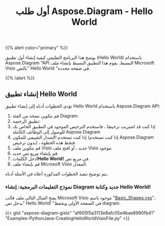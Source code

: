 ﻿---
title: أول طلب Aspose.Diagram - Hello World
type: docs
weight: 30
url: /ar/python-java/your-first-aspose-diagram-application-hello-world/
description: توضح هذه الصفحة كيفية إنشاء التطبيق الأول باستخدام مكتبة Aspose.Diagram.
---
{{% alert color="primary" %}}

يوضح هذا البرنامج التعليمي كيفية إنشاء أول تطبيق (Hello World) باستخدام Aspose.Diagram "API البسيط. يقوم هذا التطبيق البسيط بإنشاء ملف Microsoft Visio بالنص" Hello World "في صفحة محددة.

{{% /alert %}}

## **إنشاء تطبيق Hello World**

تؤدي الخطوات أدناه إلى إنشاء تطبيق Hello World باستخدام Aspose.Diagram API:

1. قم بتكوين نسخة من الفئة Diagram.
1. تطبيق الرخصة:
 1. إذا كنت قد اشتريت ترخيصًا ، فاستخدم الترخيص الموجود في التطبيق الخاص بك للوصول إلى الوظائف الكاملة Aspose.Diagram
 1. إذا كنت تستخدم الإصدار التقييمي للمكون (إذا كنت تستخدم Aspose.Diagram بدون ترخيص) ، فتخط هذه الخطوة.
1. قم بتكوين ملف Visio جديد ، أو افتح ملف Visio موجود.
1. قم بإنشاء مربع نص جديد.
1.  أدخل الكلمات**Hello World!** في مربع نص.
1. قم بإنشاء ملف Microsoft Visio المعدل.

يتم توضيح تنفيذ الخطوات المذكورة أعلاه في الأمثلة أدناه.

### **نموذج التعليمات البرمجية: إنشاء Diagram جديد وكتابة Hello World!**

يفتح المثال التالي ملف قالب Microsoft Visio موجود باسم "[Basic_Shapes.vss](Basic_Shapes.vss)"، يدخل نص" Hello World! "في الصفحة الأولى ويحفظ diagram.

{{< gist "aspose-diagram-gists" "af605f5a3113e8afc05e4bae8990fb41" "Examples-PythonJava-CreatingHelloWorldVisioFile.py" >}}
